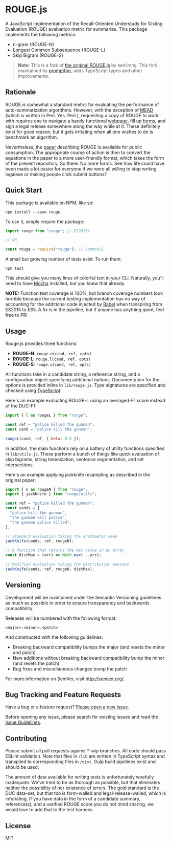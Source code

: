 # ROUGE.js

A JavaScript implementation of the Recall-Oriented Understudy for Gisting Evaluation (ROUGE) evaluation metric for summaries. This package implements the following metrics:

- n-gram (ROUGE-N)
- Longest Common Subsequence (ROUGE-L)
- Skip Bigram (ROUGE-S)

> **Note**: This is a fork of [the original ROUGE.js](https://github.com/kenlimmj/rouge) by kenlimmj. This fork, maintained by [promptfoo](https://promptfoo.dev/), adds TypeScript types and other improvements.

## Rationale

ROUGE is somewhat a standard metric for evaluating the performance of auto-summarization algorithms. However, with the exception of [MEAD](http://www.summarization.com/mead/) (which is written in Perl. Yes. Perl.), requesting a copy of ROUGE to work with requires one to navigate a barely functional [webpage](http://www.isi.edu/licensed-sw/see/rouge/), fill up [forms](http://www.berouge.com/Pages/DownloadROUGE.aspx), and sign a legal release somewhere along the way while at it. These definitely exist for good reason, but it gets irritating when all one wishes to do is benchmark an algorithm.

Nevertheless, the [paper](http://www.aclweb.org/anthology/W04-1013) describing ROUGE is available for public consumption. The appropriate course of action is then to convert the equations in the paper to a more user-friendly format, which takes the form of the present repository. So there. No more forms. See how life could have been made a lot easier for everyone if we were all willing to stop writing legalese or making people click submit buttons?

## Quick Start

This package is available on NPM, like so:

```shell
npm install --save rouge
```

To use it, simply require the package:

```javascript
import rouge from "rouge"; // ES2015+

// OR

const rouge = require("rouge"); // CommonJS
```

A small but growing number of tests exist. To run them:

```shell
npm test
```

This should give you many lines of colorful text in your CLI. Naturally, you'll need to have [Mocha](https://mochajs.org/) installed, but you knew that already.

**NOTE:** Function test coverage is 100%, but branch coverage numbers look horrible because the current testing implementation has no way of accounting for the additional code injected by [Babel](https://babeljs.io/) when transpiling from ES2015 to ES5. A fix is in the pipeline, but if anyone has anything good, feel free to PR!

## Usage

Rouge.js provides three functions:

- **ROUGE-N**: `rouge.n(cand, ref, opts)`
- **ROUGE-L**: `rouge.l(cand, ref, opts)`
- **ROUGE-S**: `rouge.s(cand, ref, opts)`

All functions take in a candidate string, a reference string, and a configuration object specifying additional options. Documentation for the options is provided inline in `lib/rouge.js`. Type signatures are specified and checked using [TypeScript](https://www.typescriptlang.org/).

Here's an example evaluating ROUGE-L using an averaged-F1 score instead of the DUC-F1:

```javascript
import { l as rougeL } from "rouge";

const ref = "police killed the gunman";
const cand = "police kill the gunman";

rougeL(cand, ref, { beta: 0.5 });
```

In addition, the main functions rely on a battery of utility functions specified in `lib/utils.js`. These perform a bunch of things like quick evaluation of skip bigrams, string tokenization, sentence segmentation, and set intersections.

Here's an example applying jackknife resampling as described in the original paper:

```javascript
import { n as rougeN } from "rouge";
import { jackKnife } from "rouge/utils";

const ref = "police killed the gunman";
const cands = [
  "police kill the gunman",
  "the gunman kill police",
  "the gunman police killed",
];

// Standard evaluation taking the arithmetic mean
jackKnife(cands, ref, rougeN);

// A function that returns the max value in an array
const distMax = (arr) => Math.max(...arr);

// Modified evaluation taking the distribution maximum
jackKnife(cands, ref, rougeN, distMax);
```

## Versioning

Development will be maintained under the Semantic Versioning guidelines as much as possible in order to ensure transparency and backwards compatibility.

Releases will be numbered with the following format:

`<major>.<minor>.<patch>`

And constructed with the following guidelines:

- Breaking backward compatibility bumps the major (and resets the minor and patch)
- New additions without breaking backward compatibility bump the minor (and resets the patch)
- Bug fixes and miscellaneous changes bump the patch

For more information on SemVer, visit http://semver.org/.

## Bug Tracking and Feature Requests

Have a bug or a feature request? [Please open a new issue](https://github.com/promptfoo/rouge/issues).

Before opening any issue, please search for existing issues and read the [Issue Guidelines](CONTRIBUTING.md).

## Contributing

Please submit all pull requests against \*-wip branches. All code should pass ESLint validation. Note that files in `/lib` are written in TypeScript syntax and transpiled to corresponding files in `/dist`. Gulp build pipelines exist and should be used.

The amount of data available for writing tests is unfortunately woefully inadequate. We've tried to be as thorough as possible, but that eliminates neither the possibility of nor existence of errors. The gold standard is the DUC data-set, but that too is form-walled and legal-release-walled, which is infuriating. If you have data in the form of a candidate summary, reference(s), and a verified ROUGE score you do not mind sharing, we would love to add that to the test harness.

## License

MIT
